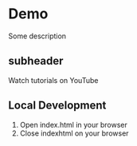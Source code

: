 # Demo
Some description
## subheader
Watch tutorials on YouTube
## Local Development
1. Open index.html in your browser
2. Close indexhtml on your browser